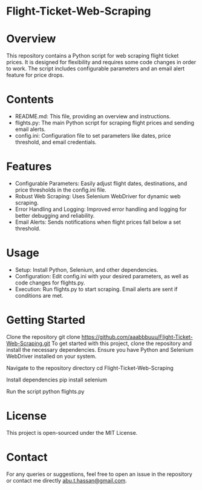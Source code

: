 # Flight-Ticket-Web-Scraping

# Overview

This repository contains a Python script for web scraping flight ticket prices. It is designed for flexibility and requires some code changes in order to work. The script includes configurable parameters and an email alert feature for price drops.

# Contents
- README.md: This file, providing an overview and instructions.
- flights.py: The main Python script for scraping flight prices and sending email alerts.
- config.ini: Configuration file to set parameters like dates, price threshold, and email credentials.

# Features

- Configurable Parameters: Easily adjust flight dates, destinations, and price thresholds in the config.ini file.
- Robust Web Scraping: Uses Selenium WebDriver for dynamic web scraping.
- Error Handling and Logging: Improved error handling and logging for better debugging and reliability.
- Email Alerts: Sends notifications when flight prices fall below a set threshold.

# Usage

- Setup: Install Python, Selenium, and other dependencies.
- Configuration: Edit config.ini with your desired parameters, as well as code changes for flights.py.
- Execution: Run flights.py to start scraping. Email alerts are sent if conditions are met.

# Getting Started

Clone the repository
git clone https://github.com/aaabbbuuu/Flight-Ticket-Web-Scraping.git
To get started with this project, clone the repository and install the necessary dependencies. Ensure you have Python and Selenium WebDriver installed on your system.

Navigate to the repository directory
cd Flight-Ticket-Web-Scraping

Install dependencies
pip install selenium

Run the script
python flights.py

# License

This project is open-sourced under the MIT License.

# Contact

For any queries or suggestions, feel free to open an issue in the repository or contact me directly abu.t.hassan@gmail.com.
